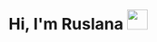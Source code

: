 <h1>Hi, I'm Ruslana  <img src="https://github.com/blackcater/blackcater/raw/main/images/Hi.gif" height="36"/></h1>



